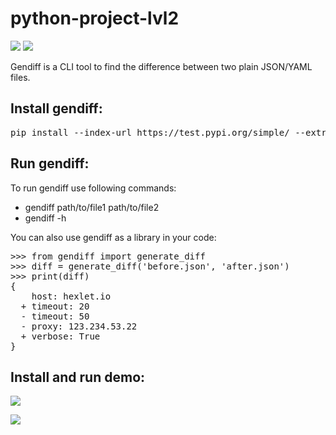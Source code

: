 <h1>python-project-lvl2</h1>
<div>
<p><a href="https://codeclimate.com/github/sdemikhov/python-project-lvl2/maintainability"><img src="https://api.codeclimate.com/v1/badges/2112654519a56e92571a/maintainability" /></a>
<a href="https://travis-ci.org/sdemikhov/python-project-lvl2"><img src="https://travis-ci.org/sdemikhov/python-project-lvl2.svg?branch=master" /></a></p>
<p>Gendiff is a CLI tool to find the difference between two plain JSON/YAML files.</p>
<h2>Install gendiff:</h2>
<pre>pip install --index-url https://test.pypi.org/simple/ --extra-index-url https://pypi.python.org/pypi/ sdemikhov-gendiff --user</pre>
<h2>Run gendiff:</h2>
<p>To run gendiff use following commands:<ul><li>gendiff path/to/file1 path/to/file2</li><li>gendiff -h</li></ul></p>
<p>You can also use gendiff as a library in your code:</p>
<pre>>>> from gendiff import generate_diff
>>> diff = generate_diff('before.json', 'after.json')
>>> print(diff)
{
    host: hexlet.io
  + timeout: 20
  - timeout: 50
  - proxy: 123.234.53.22
  + verbose: True
}</pre>
<h2>Install and run demo:</h2>
<p><a href="https://asciinema.org/a/V2F2qBXuXhSvMpjR6giEdyRJW" target="_blank"><img src="https://asciinema.org/a/V2F2qBXuXhSvMpjR6giEdyRJW.svg" /></a></p>
<p><a href="https://asciinema.org/a/f96PUYIT3vzzQdgIwT6OcqlHR" target="_blank"><img src="https://asciinema.org/a/f96PUYIT3vzzQdgIwT6OcqlHR.svg" /></a></p>
</div>
